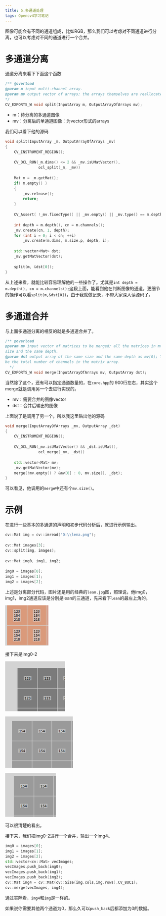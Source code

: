 ```yaml
---
title: 5.多通道处理
tags: Opencv4学习笔记
---
```






图像可能会有不同的通道组成，比如RGB，那么我们可以考虑对不同通道进行分离，也可以考虑对不同的通道进行一个合并。



# 多通道分离

通道分离来看下下面这个函数

```cpp
/** @overload
@param m input multi-channel array.
@param mv output vector of arrays; the arrays themselves are reallocated, if needed.
*/
CV_EXPORTS_W void split(InputArray m, OutputArrayOfArrays mv);
```

* m：待分离的多通道图像
* mv：分离后的单通道图像：为vector形式的arrays

我们可以看下他的源码

```cpp
void split(InputArray _m, OutputArrayOfArrays _mv)
{
    CV_INSTRUMENT_REGION();

    CV_OCL_RUN(_m.dims() <= 2 && _mv.isUMatVector(),
               ocl_split(_m, _mv))

    Mat m = _m.getMat();
    if( m.empty() )
    {
        _mv.release();
        return;
    }

    CV_Assert( !_mv.fixedType() || _mv.empty() || _mv.type() == m.depth() );

    int depth = m.depth(), cn = m.channels();
    _mv.create(cn, 1, depth);
    for (int i = 0; i < cn; ++i)
        _mv.create(m.dims, m.size.p, depth, i);

    std::vector<Mat> dst;
    _mv.getMatVector(dst);

    split(m, &dst[0]);
}

```

从上述来看，就能比较容易理解他的一些操作了。尤其是`int depth = m.depth(), cn = m.channels();`这段上面，能看到他在判断图像的通道。更细节的操作可以看`split(m,&dst[0])`，由于我就做记录，不带大家深入读源码了。

# 多通道合并

与上面多通道分离的相反的就是多通道合并了。

```cpp
/** @overload
@param mv input vector of matrices to be merged; all the matrices in mv must have the same
size and the same depth.
@param dst output array of the same size and the same depth as mv[0]; The number of channels will
be the total number of channels in the matrix array.
  */
CV_EXPORTS_W void merge(InputArrayOfArrays mv, OutputArray dst);
```

当然除了这个，还有可以指定通道数量的，在`core.hpp`的 900行左右，其实这个merge就是调用另一个去进行实现的。

* mv：需要合并的图像vector
* dst：合并后输出的图像

上面说了是调用了另一个，所以我这里贴出他的源码

```cpp
void merge(InputArrayOfArrays _mv, OutputArray _dst)
{
    CV_INSTRUMENT_REGION();

    CV_OCL_RUN(_mv.isUMatVector() && _dst.isUMat(),
               ocl_merge(_mv, _dst))

    std::vector<Mat> mv;
    _mv.getMatVector(mv);
    merge(!mv.empty() ? &mv[0] : 0, mv.size(), _dst);
}
```

可以看见，他调用的`merge`中还有个`mv.size()`。

# 示例

在进行一些基本的多通道的声明和初步代码分析后，就进行示例输出。



```cpp
cv::Mat img = cv::imread("D:\\lena.png");

cv::Mat images[3];
cv::split(img, images);

cv::Mat img0, img1, img2;

img0 = images[0];
img1 = images[1];
img2 = images[2];
```

上述是分离部分代码，图片还是用的经典的`lean.jpg`图，照理说，他img0，img1，img2通道应该是分别是lean的三通道，先来看下`lean`的最左上角的。

![image-20240324223238863](/image/opencv4Learn/5_multiChannls/1.jpg)

接下来是img0-2

![image-20240324223335853](/image/opencv4Learn/5_multiChannls/2.jpg)

![image-20240324223345118](/image/opencv4Learn/5_multiChannls/3.jpg)

![image-20240324223401581](/image/opencv4Learn/5_multiChannls/4.jpg)

可以很清楚的看出。

接下来，我们把img0-2进行一个合并，输出一个img4。

```cpp
img0 = images[0];
img1 = images[1];
img2 = images[2];
std::vector<cv::Mat> vecImages;
vecImages.push_back(img0);
vecImages.push_back(img1);
vecImages.push_back(img2);
cv::Mat img4 = cv::Mat(cv::Size(img.cols,img.rows),CV_8UC1);
cv::merge(vecImages, img4);
```

通过实际看，`img4`和`img`是一样的。

如果说你需要其他两个通道为0，那么久可以`push_back`后都添加为0的数据。